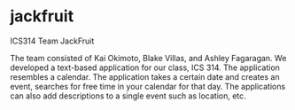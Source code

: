 # jackfruit
ICS314 Team JackFruit

The team consisted of Kai Okimoto, Blake Villas, and Ashley Fagaragan. We developed a text-based application for our class, ICS 314. The application resembles a calendar. The application takes a certain date and creates an event, searches for free time in your calendar for that day. The applications can also add descriptions to a single event such as location, etc. 
